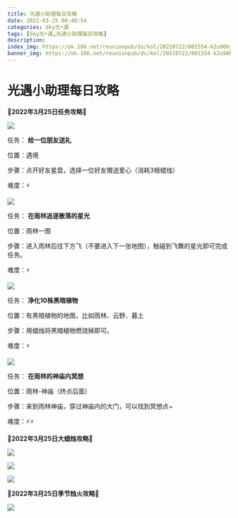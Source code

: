 ```yaml
---
title: 光遇小助理每日攻略
date: 2022-03-25 00:48:54
categories: Sky光•遇
tags: [Sky光•遇,光遇小助理每日攻略]
description: 
index_img: https://ok.166.net/reunionpub/ds/kol/20210722/001554-k2u90bj7ay.png?imageView&thumbnail=600x0&type=jpg
banner_img: https://ok.166.net/reunionpub/ds/kol/20210722/001554-k2u90bj7ay.png?imageView&thumbnail=600x0&type=jpg
---
```

# 光遇小助理每日攻略
**🌊2022年3月25日任务攻略🌊**

![](https://ok.166.net/reunionpub/ds/kol/20220325/000239-2zhg6tadjk.png)

任务： **给一位朋友送礼**

位置：遇境

步骤：点开好友星盘，选择一位好友赠送爱心（消耗3根蜡烛）

难度：⚡

![](https://ok.166.net/reunionpub/ds/kol/20220325/000303-yzeqgrw6jf.png)

任务： **在雨林追逐散落的星光**

位置：雨林一图

步骤：进入雨林后往下方飞（不要进入下一张地图），触碰到飞舞的星光即可完成任务。

难度：⚡

![](https://ok.166.net/reunionpub/ds/kol/20220324/001849-y3zrsonc9l.png)

任务： **净化10株黑暗植物**

位置：有黑暗植物的地图，比如雨林、云野、暮土

步骤：用蜡烛将黑暗植物燃烧掉即可。

难度：⚡

![](https://ok.166.net/reunionpub/ds/kol/20220325/000329-38t4jd0b6u.png)

任务： **在雨林的神庙内冥想**

位置：雨林-神庙（终点后面）

步骤：来到雨林神庙，穿过神庙内的大门，可以找到冥想点~

难度：⚡⚡

 **🌊2022年3月25日大蜡烛攻略🌊**

![](https://ok.166.net/reunionpub/ds/kol/20220325/000620-vsuotlhiqe.png)

![](https://ok.166.net/reunionpub/ds/kol/20220325/000754-7jpzfd5qen.png)

![](https://ok.166.net/reunionpub/ds/kol/20220325/000719-u5tkje0fq7.png)

  

 **🌊2022年3月25日季节烛火攻略🌊**

![](https://ok.166.net/reunionpub/ds/kol/20220325/000823-sfr14aiojp.png)

  

